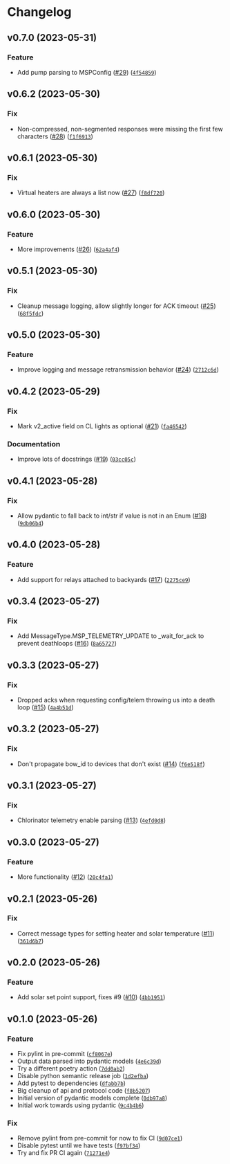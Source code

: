 # Changelog

<!--next-version-placeholder-->

## v0.7.0 (2023-05-31)
### Feature
* Add pump parsing to MSPConfig ([#29](https://github.com/cryptk/python-omnilogic-local/issues/29)) ([`4f54859`](https://github.com/cryptk/python-omnilogic-local/commit/4f54859fea32a21f346434846d23a4f6d5b99304))

## v0.6.2 (2023-05-30)
### Fix
* Non-compressed, non-segmented responses were missing the first few characters ([#28](https://github.com/cryptk/python-omnilogic-local/issues/28)) ([`f1f6913`](https://github.com/cryptk/python-omnilogic-local/commit/f1f6913a322f97c059887ac5b9b9dd35abf2f928))

## v0.6.1 (2023-05-30)
### Fix
* Virtual heaters are always a list now ([#27](https://github.com/cryptk/python-omnilogic-local/issues/27)) ([`f8df720`](https://github.com/cryptk/python-omnilogic-local/commit/f8df7200630d58fc2ccb3c868b2bc3ffaf8b07a4))

## v0.6.0 (2023-05-30)
### Feature
* More improvements ([#26](https://github.com/cryptk/python-omnilogic-local/issues/26)) ([`62a4af4`](https://github.com/cryptk/python-omnilogic-local/commit/62a4af44ab5b7081d1d2c9ece9962305a98bd0a7))

## v0.5.1 (2023-05-30)
### Fix
* Cleanup message logging, allow slightly longer for ACK timeout ([#25](https://github.com/cryptk/python-omnilogic-local/issues/25)) ([`68f5fdc`](https://github.com/cryptk/python-omnilogic-local/commit/68f5fdca080cca97723467a2537a1e38185078ea))

## v0.5.0 (2023-05-30)
### Feature
* Improve logging and message retransmission behavior ([#24](https://github.com/cryptk/python-omnilogic-local/issues/24)) ([`2712c6d`](https://github.com/cryptk/python-omnilogic-local/commit/2712c6dd6102afec56d19ceddfdc81c9e69aa840))

## v0.4.2 (2023-05-29)
### Fix
* Mark v2_active field on CL lights as optional ([#21](https://github.com/cryptk/python-omnilogic-local/issues/21)) ([`fa46542`](https://github.com/cryptk/python-omnilogic-local/commit/fa4654289681e90d22fe33f32ff5c90e23a932e4))

### Documentation
* Improve lots of docstrings ([#19](https://github.com/cryptk/python-omnilogic-local/issues/19)) ([`03cc05c`](https://github.com/cryptk/python-omnilogic-local/commit/03cc05c6c521f6e734d86fc10aee5667a9f77c4e))

## v0.4.1 (2023-05-28)
### Fix
* Allow pydantic to fall back to int/str if value is not in an Enum ([#18](https://github.com/cryptk/python-omnilogic-local/issues/18)) ([`9db06b4`](https://github.com/cryptk/python-omnilogic-local/commit/9db06b4828e2623cba191c80c73ff3f7bd0804df))

## v0.4.0 (2023-05-28)
### Feature
* Add support for relays attached to backyards ([#17](https://github.com/cryptk/python-omnilogic-local/issues/17)) ([`2275ce9`](https://github.com/cryptk/python-omnilogic-local/commit/2275ce9d2920294d3873ca8326bd6ca49c8a1c0a))

## v0.3.4 (2023-05-27)
### Fix
* Add MessageType.MSP_TELEMETRY_UPDATE to _wait_for_ack to prevent deathloops ([#16](https://github.com/cryptk/python-omnilogic-local/issues/16)) ([`8a65727`](https://github.com/cryptk/python-omnilogic-local/commit/8a6572768df1a6b2fa006b74c67825f68cdc579d))

## v0.3.3 (2023-05-27)
### Fix
* Dropped acks when requesting config/telem throwing us into a death loop ([#15](https://github.com/cryptk/python-omnilogic-local/issues/15)) ([`4a4b51d`](https://github.com/cryptk/python-omnilogic-local/commit/4a4b51d76350b747464153b9f95041facc9e2a8f))

## v0.3.2 (2023-05-27)
### Fix
* Don't propagate bow_id to devices that don't exist ([#14](https://github.com/cryptk/python-omnilogic-local/issues/14)) ([`f6e518f`](https://github.com/cryptk/python-omnilogic-local/commit/f6e518ff809bbec93ec18ffa7b834e88d5e59d99))

## v0.3.1 (2023-05-27)
### Fix
* Chlorinator telemetry enable parsing ([#13](https://github.com/cryptk/python-omnilogic-local/issues/13)) ([`4efd0d8`](https://github.com/cryptk/python-omnilogic-local/commit/4efd0d89f873cf8fad97f849f29df59fa892e395))

## v0.3.0 (2023-05-27)
### Feature
* More functionality ([#12](https://github.com/cryptk/python-omnilogic-local/issues/12)) ([`20c4fa1`](https://github.com/cryptk/python-omnilogic-local/commit/20c4fa1e494b932259aff1592ea123baf5a4ea93))

## v0.2.1 (2023-05-26)
### Fix
* Correct message types for setting heater and solar temperature ([#11](https://github.com/cryptk/python-omnilogic-local/issues/11)) ([`361d6b7`](https://github.com/cryptk/python-omnilogic-local/commit/361d6b7971168d35174719d84fa196471eeb3078))

## v0.2.0 (2023-05-26)
### Feature
* Add solar set point support, fixes #9 ([#10](https://github.com/cryptk/python-omnilogic-local/issues/10)) ([`4bb1951`](https://github.com/cryptk/python-omnilogic-local/commit/4bb1951f97248cf027329934964c7f66622054ab))

## v0.1.0 (2023-05-26)
### Feature
* Fix pylint in pre-commit ([`cf8067e`](https://github.com/cryptk/python-omnilogic-local/commit/cf8067e8b62cc4de7c452135f96a7cf7be8815cb))
* Output data parsed into pydantic models ([`4e6c39d`](https://github.com/cryptk/python-omnilogic-local/commit/4e6c39da924f90ee6b2ad5f176743c35fb55fada))
* Try a different poetry action ([`7dd0ab2`](https://github.com/cryptk/python-omnilogic-local/commit/7dd0ab250f116263bff47b40f1972cc49dd1f1db))
* Disable python semantic release job ([`1d2efba`](https://github.com/cryptk/python-omnilogic-local/commit/1d2efbadc4b7bda4a7eb5feb50548021f8709b24))
* Add pytest to dependencies ([`dfabb7b`](https://github.com/cryptk/python-omnilogic-local/commit/dfabb7b5bb42965b7e5c5bf8b26d6cd93bc374da))
* Big cleanup of api and protocol code ([`f8b5207`](https://github.com/cryptk/python-omnilogic-local/commit/f8b52072d240ffe8dbf53ef172a12193b1cc472c))
* Initial version of pydantic models complete ([`0db97a8`](https://github.com/cryptk/python-omnilogic-local/commit/0db97a86ab9e8a48591b02e4b09bb4a935c94bf7))
* Initial work towards using pydantic ([`9c4b4b6`](https://github.com/cryptk/python-omnilogic-local/commit/9c4b4b6ce693796d88ec402d6e6f33f3bdc152aa))

### Fix
* Remove pylint from pre-commit for now to fix CI ([`9d07ce1`](https://github.com/cryptk/python-omnilogic-local/commit/9d07ce169c873ec927fd34caa9a24b89e5ed3ca4))
* Disable pytest until we have tests ([`f97bf34`](https://github.com/cryptk/python-omnilogic-local/commit/f97bf341458a9d9716f029b7da637d9addbd8ae6))
* Try and fix PR CI again ([`71271e4`](https://github.com/cryptk/python-omnilogic-local/commit/71271e4473bf807bdfa70e123248cb2537b0d5eb))
